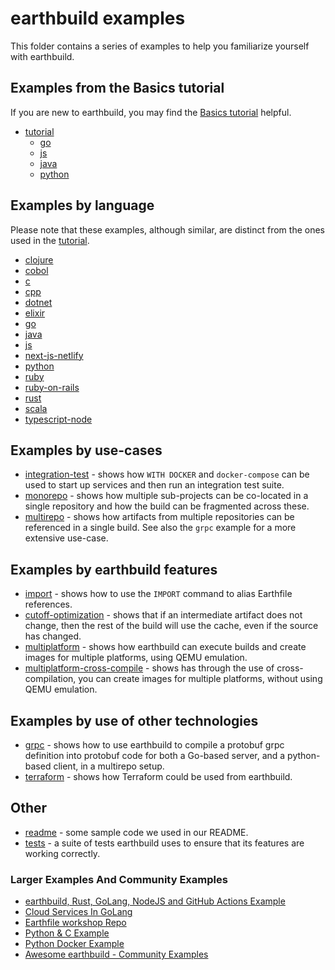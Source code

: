# earthbuild examples

This folder contains a series of examples to help you familiarize yourself with earthbuild.

<!-- NOTE: If you change this, please also change docs/examples/examples.md -->

## Examples from the Basics tutorial

If you are new to earthbuild, you may find the [Basics tutorial](https://docs.earthbuild.dev/basics) helpful.

<!-- vale HouseStyle.Spelling = NO -->
* [tutorial](./tutorial)
    * [go](./tutorial/go)
    * [js](./tutorial/js)
    * [java](./tutorial/java)
    * [python](./tutorial/python)
<!-- vale HouseStyle.Spelling = YES -->

## Examples by language

Please note that these examples, although similar, are distinct from the ones used in the [tutorial](./tutorial).

<!-- vale HouseStyle.Spelling = NO -->
* [clojure](./clojure)
* [cobol](./cobol)
* [c](./c)
* [cpp](./cpp)
* [dotnet](./dotnet)
* [elixir](./elixir)
* [go](./go)
* [java](./java)
* [js](./js)
* [next-js-netlify](./next-js-netlify)
* [python](./python)
* [ruby](./ruby)
* [ruby-on-rails](./ruby-on-rails)
* [rust](./rust)
* [scala](./scala)
* [typescript-node](./typescript-node)
<!-- vale HouseStyle.Spelling = YES -->

## Examples by use-cases

* [integration-test](./integration-test) - shows how `WITH DOCKER` and `docker-compose` can be used to start up services and then run an integration test suite.
* [monorepo](./monorepo) - shows how multiple sub-projects can be co-located in a single repository and how the build can be fragmented across these.
* [multirepo](./multirepo) - shows how artifacts from multiple repositories can be referenced in a single build. See also the `grpc` example for a more extensive use-case.

## Examples by earthbuild features

* [import](./import) - shows how to use the `IMPORT` command to alias Earthfile references.
* [cutoff-optimization](./cutoff-optimization) - shows that if an intermediate artifact does not change, then the rest of the build will use the cache, even if the source has changed.
* [multiplatform](./multiplatform) - shows how earthbuild can execute builds and create images for multiple platforms, using QEMU emulation.
* [multiplatform-cross-compile](./multiplatform-cross-compile) - shows has through the use of cross-compilation, you can create images for multiple platforms, without using QEMU emulation.

## Examples by use of other technologies

* [grpc](./grpc) - shows how to use earthbuild to compile a protobuf grpc definition into protobuf code for both a Go-based server, and a python-based client, in a multirepo setup.
* [terraform](./terraform) - shows how Terraform could be used from earthbuild.

## Other

* [readme](./readme) - some sample code we used in our README.
* [tests](./tests) - a suite of tests earthbuild uses to ensure that its features are working correctly.

### Larger Examples And Community Examples

* [earthbuild, Rust, GoLang, NodeJS and GitHub Actions Example](https://github.com/earthbuild/earthbuild-vs-gha)
* [Cloud Services In GoLang](https://github.com/earthbuild/cloud-services-example)
* [Earthfile workshop Repo](https://github.com/earthbuild/workshop-2023-09-18)
* [Python & C Example](https://github.com/earthbuild/pymerge)
* [Python Docker Example](https://github.com/earthbuild/build-transpose/blob/main/Earthfile)
* [Awesome earthbuild - Community Examples](https://github.com/earthbuild/awesome-earthbuild)
